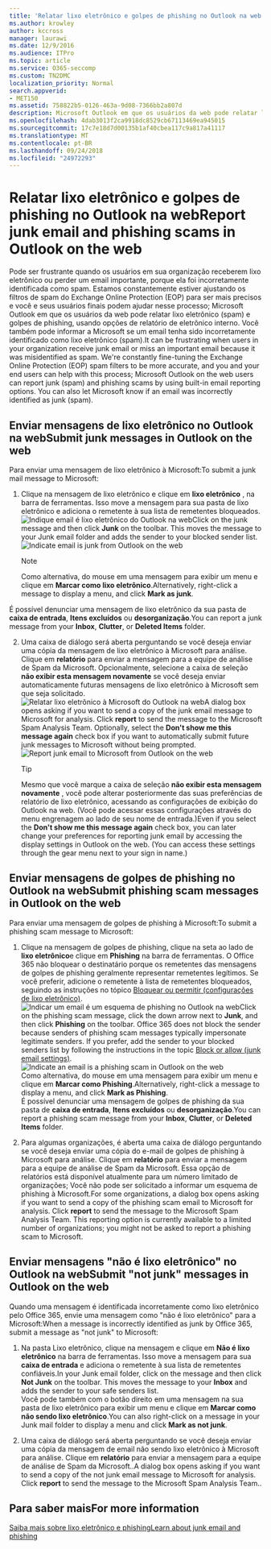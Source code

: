 ```yaml
---
title: 'Relatar lixo eletrônico e golpes de phishing no Outlook na web '
ms.author: krowley
author: kccross
manager: laurawi
ms.date: 12/9/2016
ms.audience: ITPro
ms.topic: article
ms.service: O365-seccomp
ms.custom: TN2DMC
localization_priority: Normal
search.appverid:
- MET150
ms.assetid: 758822b5-0126-463a-9d08-7366bb2a807d
description: Microsoft Outlook em que os usuários da web pode relatar lixo eletrônico (spam) e golpes de phishing, usando opções de relatório de eletrônico interno. Você também pode informar a Microsoft se um email tenha sido incorretamente identificado como lixo eletrônico (spam).
ms.openlocfilehash: 4dab3013f2ca9918dc8529cb67113469ea945015
ms.sourcegitcommit: 17c7e18d7d00135b1af40cbea117c9a817a41117
ms.translationtype: MT
ms.contentlocale: pt-BR
ms.lasthandoff: 09/24/2018
ms.locfileid: "24972293"
---
```

# <a name="report-junk-email-and-phishing-scams-in-outlook-on-the-web"></a><span data-ttu-id="147bf-104">Relatar lixo eletrônico e golpes de phishing no Outlook na web</span><span class="sxs-lookup"><span data-stu-id="147bf-104">Report junk email and phishing scams in Outlook on the web</span></span> 

<span data-ttu-id="147bf-p102">Pode ser frustrante quando os usuários em sua organização receberem lixo eletrônico ou perder um email importante, porque ela foi incorretamente identificada como spam. Estamos constantemente estiver ajustando os filtros de spam do Exchange Online Protection (EOP) para ser mais precisos e você e seus usuários finais podem ajudar nesse processo; Microsoft Outlook em que os usuários da web pode relatar lixo eletrônico (spam) e golpes de phishing, usando opções de relatório de eletrônico interno. Você também pode informar a Microsoft se um email tenha sido incorretamente identificado como lixo eletrônico (spam).</span><span class="sxs-lookup"><span data-stu-id="147bf-p102">It can be frustrating when users in your organization receive junk email or miss an important email because it was misidentified as spam. We're constantly fine-tuning the Exchange Online Protection (EOP) spam filters to be more accurate, and you and your end users can help with this process; Microsoft Outlook on the web users can report junk (spam) and phishing scams by using built-in email reporting options. You can also let Microsoft know if an email was incorrectly identified as junk (spam).</span></span>
  
## <a name="submit-junk-messages-in-outlook-on-the-web"></a><span data-ttu-id="147bf-108">Enviar mensagens de lixo eletrônico no Outlook na web</span><span class="sxs-lookup"><span data-stu-id="147bf-108">Submit junk messages in Outlook on the web</span></span>

<span data-ttu-id="147bf-109">Para enviar uma mensagem de lixo eletrônico à Microsoft:</span><span class="sxs-lookup"><span data-stu-id="147bf-109">To submit a junk mail message to Microsoft:</span></span>
  
1. <span data-ttu-id="147bf-p103">Clique na mensagem de lixo eletrônico e clique em **lixo eletrônico** , na barra de ferramentas. Isso move a mensagem para sua pasta de lixo eletrônico e adiciona o remetente à sua lista de remetentes bloqueados.  ![Indique email é lixo eletrônico do Outlook na web](media/a10ae792-aab6-4374-a041-6c3f732eb2e3.png)</span><span class="sxs-lookup"><span data-stu-id="147bf-p103">Click on the junk message and then click **Junk** on the toolbar. This moves the message to your Junk email folder and adds the sender to your blocked sender list.  ![Indicate email is junk from Outlook on the web](media/a10ae792-aab6-4374-a041-6c3f732eb2e3.png)</span></span>
  
    > [!NOTE]
    > <span data-ttu-id="147bf-113">Como alternativa, do mouse em uma mensagem para exibir um menu e clique em **Marcar como lixo eletrônico**.</span><span class="sxs-lookup"><span data-stu-id="147bf-113">Alternatively, right-click a message to display a menu, and click **Mark as junk**.</span></span> 
  
<span data-ttu-id="147bf-114">É possível denunciar uma mensagem de lixo eletrônico da sua pasta de **caixa de entrada**, **Itens excluídos** ou **desorganização**.</span><span class="sxs-lookup"><span data-stu-id="147bf-114">You can report a junk message from your **Inbox**, **Clutter**, or **Deleted Items** folder.</span></span> 
  
2. <span data-ttu-id="147bf-p104">Uma caixa de diálogo será aberta perguntando se você deseja enviar uma cópia da mensagem de lixo eletrônico à Microsoft para análise. Clique em **relatório** para enviar a mensagem para a equipe de análise de Spam da Microsoft. Opcionalmente, selecione a caixa de seleção **não exibir esta mensagem novamente** se você deseja enviar automaticamente futuras mensagens de lixo eletrônico à Microsoft sem que seja solicitado.  ![Relatar lixo eletrônico à Microsoft do Outlook na web](media/e8d3a9f9-6eb6-4309-ba6d-643dffdb6a33.png)</span><span class="sxs-lookup"><span data-stu-id="147bf-p104">A dialog box opens asking if you want to send a copy of the junk email message to Microsoft for analysis. Click **report** to send the message to the Microsoft Spam Analysis Team. Optionally, select the **Don't show me this message again** check box if you want to automatically submit future junk messages to Microsoft without being prompted.  ![Report junk email to Microsoft from Outlook on the web](media/e8d3a9f9-6eb6-4309-ba6d-643dffdb6a33.png)</span></span>
  
    > [!TIP]
    > <span data-ttu-id="147bf-p105">Mesmo que você marque a caixa de seleção **não exibir esta mensagem novamente** , você pode alterar posteriormente das suas preferências de relatório de lixo eletrônico, acessando as configurações de exibição do Outlook na web. (Você pode acessar essas configurações através do menu engrenagem ao lado de seu nome de entrada.)</span><span class="sxs-lookup"><span data-stu-id="147bf-p105">Even if you select the **Don't show me this message again** check box, you can later change your preferences for reporting junk email by accessing the display settings in Outlook on the web. (You can access these settings through the gear menu next to your sign in name.)</span></span> 
  
## <a name="submit-phishing-scam-messages-in-outlook-on-the-web"></a><span data-ttu-id="147bf-121">Enviar mensagens de golpes de phishing no Outlook na web</span><span class="sxs-lookup"><span data-stu-id="147bf-121">Submit phishing scam messages in Outlook on the web</span></span>

<span data-ttu-id="147bf-122">Para enviar uma mensagem de golpes de phishing à Microsoft:</span><span class="sxs-lookup"><span data-stu-id="147bf-122">To submit a phishing scam message to Microsoft:</span></span>
  
1. <span data-ttu-id="147bf-p106">Clique na mensagem de golpes de phishing, clique na seta ao lado de **lixo eletrônico**e clique em **Phishing** na barra de ferramentas. O Office 365 não bloquear o destinatário porque os remetentes das mensagens de golpes de phishing geralmente representar remetentes legítimos. Se você preferir, adicione o remetente à lista de remetentes bloqueados, seguindo as instruções no tópico [Bloquear ou permitir (configurações de lixo eletrônico)](https://go.microsoft.com/fwlink/?LinkId=627572). ![Indicar um email é um esquema de phishing no Outlook na web](media/959bb577-341c-41ee-a159-e46600b2cf8a.png)</span><span class="sxs-lookup"><span data-stu-id="147bf-p106">Click on the phishing scam message, click the down arrow next to **Junk**, and then click **Phishing** on the toolbar. Office 365 does not block the sender because senders of phishing scam messages typically impersonate legitimate senders. If you prefer, add the sender to your blocked senders list by following the instructions in the topic [Block or allow (junk email settings)](https://go.microsoft.com/fwlink/?LinkId=627572). ![Indicate an email is a phishing scam in Outlook on the web](media/959bb577-341c-41ee-a159-e46600b2cf8a.png)</span></span><br/><span data-ttu-id="147bf-127">Como alternativa, do mouse em uma mensagem para exibir um menu e clique em **Marcar como Phishing**.</span><span class="sxs-lookup"><span data-stu-id="147bf-127">Alternatively, right-click a message to display a menu, and click **Mark as Phishing**.</span></span><br/><span data-ttu-id="147bf-128">É possível denunciar uma mensagem de golpes de phishing da sua pasta de **caixa de entrada**, **Itens excluídos** ou **desorganização**.</span><span class="sxs-lookup"><span data-stu-id="147bf-128">You can report a phishing scam message from your **Inbox**, **Clutter**, or **Deleted Items** folder.</span></span> 
  
2. <span data-ttu-id="147bf-p107">Para algumas organizações, é aberta uma caixa de diálogo perguntando se você deseja enviar uma cópia do e-mail de golpes de phishing à Microsoft para análise. Clique em **relatório** para enviar a mensagem para a equipe de análise de Spam da Microsoft. Essa opção de relatórios está disponível atualmente para um número limitado de organizações; Você não pode ser solicitado a informar um esquema de phishing à Microsoft.</span><span class="sxs-lookup"><span data-stu-id="147bf-p107">For some organizations, a dialog box opens asking if you want to send a copy of the phishing scam email to Microsoft for analysis. Click **report** to send the message to the Microsoft Spam Analysis Team. This reporting option is currently available to a limited number of organizations; you might not be asked to report a phishing scam to Microsoft.</span></span> 
    
## <a name="submit-not-junk-messages-in-outlook-on-the-web"></a><span data-ttu-id="147bf-132">Enviar mensagens "não é lixo eletrônico" no Outlook na web</span><span class="sxs-lookup"><span data-stu-id="147bf-132">Submit "not junk" messages in Outlook on the web</span></span>

<span data-ttu-id="147bf-133">Quando uma mensagem é identificada incorretamente como lixo eletrônico pelo Office 365, envie uma mensagem como "não é lixo eletrônico" para a Microsoft:</span><span class="sxs-lookup"><span data-stu-id="147bf-133">When a message is incorrectly identified as junk by Office 365, submit a message as "not junk" to Microsoft:</span></span>
  
1. <span data-ttu-id="147bf-p108">Na pasta Lixo eletrônico, clique na mensagem e clique em **Não é lixo eletrônico** na barra de ferramentas. Isso move a mensagem para sua **caixa de entrada** e adiciona o remetente à sua lista de remetentes confiáveis.</span><span class="sxs-lookup"><span data-stu-id="147bf-p108">In your Junk email folder, click on the message and then click **Not Junk** on the toolbar. This moves the message to your **Inbox** and adds the sender to your safe senders list. </span></span><br/><span data-ttu-id="147bf-136">Você pode também com o botão direito em uma mensagem na sua pasta de lixo eletrônico para exibir um menu e clique em **Marcar como não sendo lixo eletrônico**.</span><span class="sxs-lookup"><span data-stu-id="147bf-136">You can also right-click on a message in your Junk mail folder to display a menu and click **Mark as not junk**.</span></span> 
  
2. <span data-ttu-id="147bf-p109">Uma caixa de diálogo será aberta perguntando se você deseja enviar uma cópia da mensagem de email não sendo lixo eletrônico à Microsoft para análise. Clique em **relatório** para enviar a mensagem para a equipe de análise de Spam da Microsoft..</span><span class="sxs-lookup"><span data-stu-id="147bf-p109">A dialog box opens asking if you want to send a copy of the not junk email message to Microsoft for analysis. Click **report** to send the message to the Microsoft Spam Analysis Team..</span></span> 
    
## <a name="for-more-information"></a><span data-ttu-id="147bf-139">Para saber mais</span><span class="sxs-lookup"><span data-stu-id="147bf-139">For more information</span></span>

[<span data-ttu-id="147bf-140">Saiba mais sobre lixo eletrônico e phishing</span><span class="sxs-lookup"><span data-stu-id="147bf-140">Learn about junk email and phishing</span></span>](https://go.microsoft.com/fwlink/p/?LinkId=270068)
  
  

